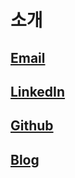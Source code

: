 # 소개

## [Email](mailto:devysnam@gmail.com)

## [LinkedIn](www.linkedin.com/in/namyoonseo)

## [Github](https://github.com/begaonnuri)

## [Blog](https://begaonnuri.gitbook.io/me)

